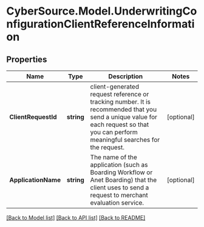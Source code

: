 # CyberSource.Model.UnderwritingConfigurationClientReferenceInformation
## Properties

Name | Type | Description | Notes
------------ | ------------- | ------------- | -------------
**ClientRequestId** | **string** | client-generated request reference or tracking number. It is recommended that you send a unique value for each request so that you can perform meaningful searches for the request.  | [optional] 
**ApplicationName** | **string** | The name of the application (such as Boarding Workflow or Anet Boarding) that the client uses to send a request to merchant evaluation service.        | [optional] 

[[Back to Model list]](../README.md#documentation-for-models) [[Back to API list]](../README.md#documentation-for-api-endpoints) [[Back to README]](../README.md)

